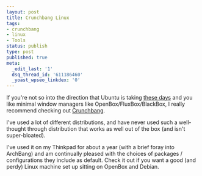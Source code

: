 ```yaml
---
layout: post
title: Crunchbang Linux
tags:
- crunchbang
- linux
- Tools
status: publish
type: post
published: true
meta:
  _edit_last: '1'
  dsq_thread_id: '611186460'
  _yoast_wpseo_linkdex: '0'
---
```

If you're not so into the direction that Ubuntu is taking <a href="http://lifehacker.com/5890978/first-look-at-ubuntu-linux-1204-precise-pangolin">these days</a> and you like minimal window managers like OpenBox/FluxBox/BlackBox, I really recommend checking out <a href="http://crunchbanglinux.org/">Crunchbang</a>.

I've used a lot of different distributions, and have never used such a well-thought through distribution that works as well out of the box (and isn't super-bloated).

I've used it on my Thinkpad for about a year (with a brief foray into ArchBang) and am continually pleased with the choices of packages / configurations they include as default. Check it out if you want a good (and perdy) Linux machine set up sitting on OpenBox and Debian.
